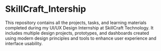 # SkillCraft_Intership
This repository contains all the projects, tasks, and learning materials completed during my UI/UX Design Internship at SkillCraft Technology. It includes multiple design projects, prototypes, and dashboards created using modern design principles and tools to enhance user experience and interface usability.
